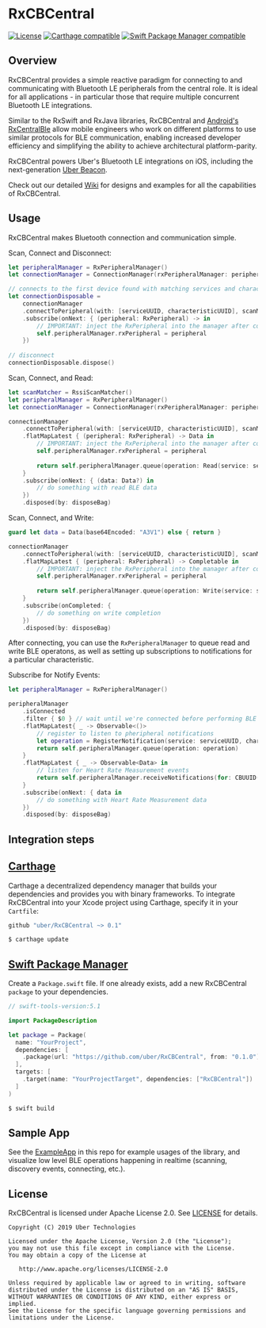 # RxCBCentral
[![License](https://img.shields.io/badge/License-Apache%202.0-blue.svg)](https://opensource.org/licenses/Apache-2.0)
[![Carthage compatible](https://img.shields.io/badge/Carthage-compatible-4BC51D.svg?style=flat)](https://github.com/Carthage/Carthage) [![Swift Package Manager compatible](https://img.shields.io/badge/Swift%20Package%20Manager-compatible-brightgreen.svg)](https://github.com/apple/swift-package-manager)

## Overview

RxCBCentral provides a simple reactive paradigm for connecting to and communicating with Bluetooth LE peripherals from the central role. It is ideal for all applications - in particular those that require multiple concurrent Bluetooth LE integrations.

Similar to the RxSwift and RxJava libraries, RxCBCentral and [Android's RxCentralBle](https://github.com/uber/RxCentralBle/) allow mobile engineers who work on different platforms to use similar protocols for BLE communication, enabling increased developer efficiency and simplifying the ability to achieve architectural platform-parity.

RxCBCentral powers Uber's Bluetooth LE integrations on iOS, including the next-generation [Uber Beacon](https://uber.com/beacon).

Check out our detailed [Wiki](https://github.com/uber/RxCBCentral/wiki) for designs and examples for all the capabilities of RxCBCentral.


## Usage

RxCBCentral makes Bluetooth connection and communication simple.

Scan, Connect and Disconnect:
```swift
let peripheralManager = RxPeripheralManager()
let connectionManager = ConnectionManager(rxPeripheralManager: peripheralManager, queue: nil, options: nil)

// connects to the first device found with matching services and characteristics
let connectionDisposable = 
    connectionManager
    .connectToPeripheral(with: [serviceUUID, characteristicUUID], scanMatcher: nil)
    .subscribe(onNext: { (peripheral: RxPeripheral) -> in
        // IMPORTANT: inject the RxPeripheral into the manager after connecting
        self.peripheralManager.rxPeripheral = peripheral
    })
    
// disconnect
connectionDisposable.dispose()
```

Scan, Connect, and Read:
```swift
let scanMatcher = RssiScanMatcher()
let peripheralManager = RxPeripheralManager()
let connectionManager = ConnectionManager(rxPeripheralManager: peripheralManager, queue: nil, options: nil)

connectionManager
    .connectToPeripheral(with: [serviceUUID, characteristicUUID], scanMatcher: scanMatcher)  // connect to closest peripheral using RSSI
    .flatMapLatest { (peripheral: RxPeripheral) -> Data in
        // IMPORTANT: inject the RxPeripheral into the manager after connecting
        self.peripheralManager.rxPeripheral = peripheral
        
        return self.peripheralManager.queue(operation: Read(service: serviceUUID, characteristic: characteristicUUID))
    }
    .subscribe(onNext: { (data: Data?) in
        // do something with read BLE data
    })
    .disposed(by: disposeBag)
```

Scan, Connect, and Write:
```swift
guard let data = Data(base64Encoded: "A3V1") else { return }

connectionManager
    .connectToPeripheral(with: [serviceUUID, characteristicUUID], scanMatcher: nil)
    .flatMapLatest { (peripheral: RxPeripheral) -> Completable in
        // IMPORTANT: inject the RxPeripheral into the manager after connecting
        self.peripheralManager.rxPeripheral = peripheral
        
        return self.peripheralManager.queue(operation: Write(service: serviceUUID, characteristic: characteristicUUID, data: data))
    }
    .subscribe(onCompleted: {
        // do something on write completion
    })
    .disposed(by: disposeBag)
```

After connecting, you can use the `RxPeripheralManager` to queue read and write BLE operatons, as well as setting up subscriptions to notifications for a particular characteristic.

Subscribe for Notify Events:
```swift
let peripheralManager = RxPeripheralManager()

peripheralManager
    .isConnected
    .filter { $0 } // wait until we're connected before performing BLE operations
    .flatMapLatest{ _ -> Observable<()>
        // register to listen to pheripheral notifications
        let operation = RegisterNotification(service: serviceUUID, characteristic: characteristicUUID)
        return self.peripheralManager.queue(operation: operation)
    }
    .flatMapLatest { _ -> Observable<Data> in
        // listen for Heart Rate Measurement events
        return self.peripheralManager.receiveNotifications(for: CBUUID(string: "2A37"))
    }
    .subscribe(onNext: { data in
        // do something with Heart Rate Measurement data
    })
    .disposed(by: disposeBag)
```

## Integration steps

## [Carthage](https://github.com/Carthage/Carthage)

Carthage a decentralized dependency manager that builds your dependencies and provides you with binary frameworks.
To integrate RxCBCentral into your Xcode project using Carthage, specify it in your `Cartfile`:
```swift
github "uber/RxCBCentral ~> 0.1"
```
```bash
$ carthage update
```

## [Swift Package Manager](https://github.com/apple/swift-package-manager)
Create a `Package.swift` file. If one already exists, add a new RxCBCentral `package` to your dependencies.

```swift
// swift-tools-version:5.1

import PackageDescription

let package = Package(
  name: "YourProject",
  dependencies: [
    .package(url: "https://github.com/uber/RxCBCentral", from: "0.1.0")
  ],
  targets: [
    .target(name: "YourProjectTarget", dependencies: ["RxCBCentral"])
  ]
)
```

```bash
$ swift build
```

## Sample App

See the [ExampleApp](https://github.com/uber/RxCBCentral/tree/master/ExampleApp) in this repo for example usages of the library, and visualize low level BLE operations happening in realtime (scanning, discovery events, connecting, etc.).

## License 

RxCBCentral is licensed under Apache License 2.0. See [LICENSE](LICENSE.txt) for details.

    Copyright (C) 2019 Uber Technologies

    Licensed under the Apache License, Version 2.0 (the "License");
    you may not use this file except in compliance with the License.
    You may obtain a copy of the License at

       http://www.apache.org/licenses/LICENSE-2.0

    Unless required by applicable law or agreed to in writing, software
    distributed under the License is distributed on an "AS IS" BASIS,
    WITHOUT WARRANTIES OR CONDITIONS OF ANY KIND, either express or implied.
    See the License for the specific language governing permissions and
    limitations under the License.
